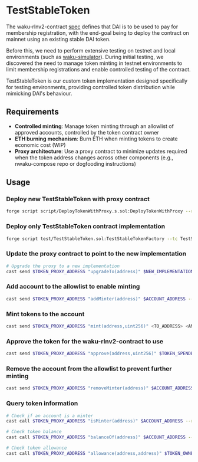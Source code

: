 # TestStableToken

The waku-rlnv2-contract [spec](https://github.com/waku-org/specs/blob/master/standards/core/rln-contract.md) defines that DAI is to be used to pay for membership registration, with the end-goal being to deploy the contract on mainnet using an existing stable DAI token.

Before this, we need to perform extensive testing on testnet and local environments (such as [waku-simulator](https://github.com/waku-org/waku-simulator)). During initial testing, we discovered the need to manage token minting in testnet environments to limit membership registrations and enable controlled testing of the contract.

TestStableToken is our custom token implementation designed specifically for testing environments, providing controlled token distribution while mimicking DAI's behaviour.

## Requirements

- **Controlled minting**: Manage token minting through an allowlist of approved accounts, controlled by the token contract owner
- **ETH burning mechanism**: Burn ETH when minting tokens to create economic cost (WIP)
- **Proxy architecture**: Use a proxy contract to minimize updates required when the token address changes across other components (e.g., nwaku-compose repo or dogfooding instructions)

## Usage

### Deploy new TestStableToken with proxy contract
```bash
forge script script/DeployTokenWithProxy.s.sol:DeployTokenWithProxy --rpc-url $RPC_URL --private-key $PRIVATE_KEY --broadcast
```

### Deploy only TestStableToken contract implementation
```bash
forge script test/TestStableToken.sol:TestStableTokenFactory --tc TestStableTokenFactory --rpc-url $RPC_URL --private-key $PRIVATE_KEY --broadcast
```

### Update the proxy contract to point to the new implementation
```bash
# Upgrade the proxy to a new implementation
cast send $TOKEN_PROXY_ADDRESS "upgradeTo(address)" $NEW_IMPLEMENTATION_ADDRESS --rpc-url $RPC_URL --private-key $PRIVATE_KEY
```

### Add account to the allowlist to enable minting
```bash
cast send $TOKEN_PROXY_ADDRESS "addMinter(address)" $ACCOUNT_ADDRESS --rpc-url $RPC_URL --private-key $PRIVATE_KEY
```

### Mint tokens to the account
```bash
cast send $TOKEN_PROXY_ADDRESS "mint(address,uint256)" <TO_ADDRESS> <AMOUNT> --rpc-url $RPC_URL --private-key $MINTER_ACCOUNT_PRIVATE_KEY
```

### Approve the token for the waku-rlnv2-contract to use
```bash
cast send $TOKEN_PROXY_ADDRESS "approve(address,uint256)" $TOKEN_SPENDER_ADDRESS <AMOUNT> --rpc-url $RPC_URL --private-key $PRIVATE_KEY
```

### Remove the account from the allowlist to prevent further minting
```bash
cast send $TOKEN_PROXY_ADDRESS "removeMinter(address)" $ACCOUNT_ADDRESS --rpc-url $RPC_URL --private-key $PRIVATE_KEY
```

### Query token information
```bash
# Check if an account is a minter
cast call $TOKEN_PROXY_ADDRESS "isMinter(address)" $ACCOUNT_ADDRESS --rpc-url $RPC_URL

# Check token balance
cast call $TOKEN_PROXY_ADDRESS "balanceOf(address)" $ACCOUNT_ADDRESS --rpc-url $RPC_URL

# Check token allowance
cast call $TOKEN_PROXY_ADDRESS "allowance(address,address)" $TOKEN_OWNER_ADDRESS $TOKEN_SPENDER_ADDRESS --rpc-url $RPC_URL
```



